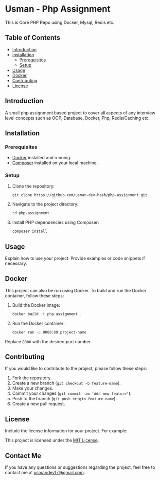 # Usman - Php Assignment

This is Core PHP Repo using Docker, Mysql, Redis etc.

## Table of Contents

- [Introduction](#introduction)
- [Installation](#installation)
  - [Prerequisites](#prerequisites)
  - [Setup](#setup)
- [Usage](#usage)
- [Docker](#docker)
- [Contributing](#contributing)
- [License](#license)

## Introduction

A small php assignment based project to cover all aspects of any interview level concepts such as OOP, Database, Docker, Php, Redis/Caching etc.

## Installation

### Prerequisites

- [Docker](https://www.docker.com/) installed and running.
- [Composer](https://getcomposer.org/) installed on your local machine.

### Setup

1. Clone the repository:

    ```bash
    git clone https://github.com/usman-dev-hash/php-assignment.git
    ```

2. Navigate to the project directory:

    ```bash
    cd php-assignment
    ```

3. Install PHP dependencies using Composer:

    ```bash
    composer install
    ```

## Usage

Explain how to use your project. Provide examples or code snippets if necessary.

## Docker

This project can also be run using Docker. To build and run the Docker container, follow these steps:

1. Build the Docker image:

    ```bash
    docker build -t php-assignment .
    ```

2. Run the Docker container:

    ```bash
    docker run -p 8000:80 project-name
    ```

Replace `8000` with the desired port number.

## Contributing

If you would like to contribute to the project, please follow these steps:

1. Fork the repository.
2. Create a new branch (`git checkout -b feature-name`).
3. Make your changes.
4. Commit your changes (`git commit -am 'Add new feature'`).
5. Push to the branch (`git push origin feature-name`).
6. Create a new pull request.

## License

Include the license information for your project. For example:

This project is licensed under the [MIT License](LICENSE).

## Contact Me

If you have any questions or suggestions regarding the project, feel free to contact me at [usmandev17@gmail.com](mailto:usmandev17@gmail.com).
